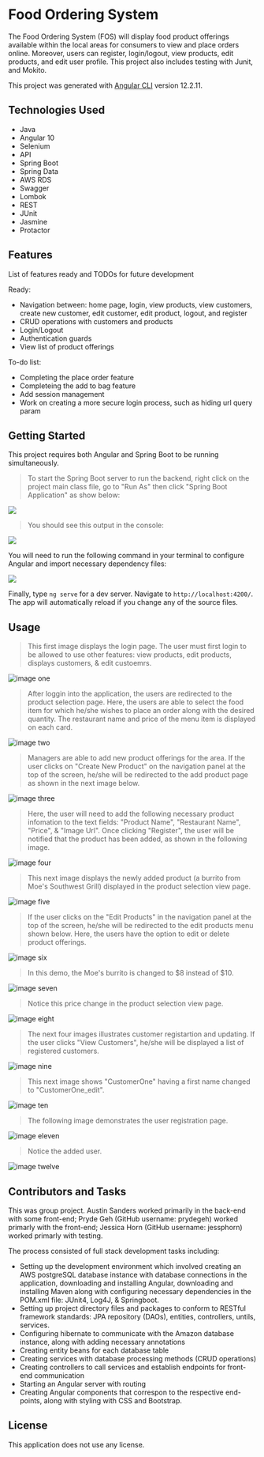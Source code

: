 # Food Ordering System

The Food Ordering System (FOS) will display food product offerings available within the local areas for consumers to view and place orders
online. Moreover, users can register, login/logout, view products, edit products, and edit user profile. This project also includes testing with Junit, and Mokito. 

This project was generated with [Angular CLI](https://github.com/angular/angular-cli) version 12.2.11.

## Technologies Used

* Java
* Angular 10 
* Selenium 
* API 
* Spring Boot 
* Spring Data 
* AWS RDS 
* Swagger 
* Lombok 
* REST 
* JUnit 
* Jasmine 
* Protactor

## Features

List of features ready and TODOs for future development

Ready: 
* Navigation between: home page, login, view products, view customers, create new customer, edit customer, edit product, logout, and register 
* CRUD operations with customers and products
* Login/Logout
* Authentication guards
* View list of product offerings

To-do list: 
* Completing the place order feature
* Completeing the add to bag feature
* Add session management
* Work on creating a more secure login process, such as hiding url query param 

## Getting Started

This project requires both Angular and Spring Boot to be running simultaneously. 

> To start the Spring Boot server to run the backend, right click on the project main class file, go to "Run As" then click "Spring Boot Application" as show below: 

![](https://github.com/AustinWayneSanders/Project2FrontEnd/blob/main/Project2_Demo_Images/project2_demo_image13.PNG) 

> You should see this output in the console: 

![](https://github.com/AustinWayneSanders/Project2FrontEnd/blob/main/Project2_Demo_Images/project2_demo_image14.PNG) 

You will need to run the following command in your terminal to configure Angular and import necessary dependency files: 

![](https://github.com/AustinWayneSanders/Project2FrontEnd/blob/main/Project2_Demo_Images/project2_demo_image15.PNG)

Finally, type `ng serve` for a dev server. Navigate to `http://localhost:4200/`. The app will automatically reload if you change any of the source files.

## Usage

> This first image displays the login page. The user must first login to be allowed to use other features: view products, edit products, 
> displays customers, & edit custoemrs.

![image one](https://github.com/AustinWayneSanders/Project2FrontEnd/blob/main/Project2_Demo_Images/project2_demo_image1.PNG) 

> After loggin into the application, the users are redirected to the product selection page. Here, the users are able to select the 
> food item for which he/she wishes to place an order along with the desired quantity. The restaurant name and price of the menu item 
> is displayed on each card.  

![image two](https://github.com/AustinWayneSanders/Project2FrontEnd/blob/main/Project2_Demo_Images/project2_demo_image2.PNG)

> Managers are able to add new product offerings for the area. If the user clicks on "Create New Product" on the navigation panel at the 
> top of the screen, he/she will be redirected to the add product page as shown in the next image below.

![image three](https://github.com/AustinWayneSanders/Project2FrontEnd/blob/main/Project2_Demo_Images/project2_demo_image3.PNG)

> Here, the user will need to add the following necessary product infomation to the text fields: "Product Name", "Restaurant Name", "Price", & "Image Url".
> Once clicking "Register", the user will be notified that the product has been added, as shown in the following image. 

![image four](https://github.com/AustinWayneSanders/Project2FrontEnd/blob/main/Project2_Demo_Images/project2_demo_image4.PNG)

> This next image displays the newly added product (a burrito from Moe's Southwest Grill) displayed in the product selection view page.  

![image five](https://github.com/AustinWayneSanders/Project2FrontEnd/blob/main/Project2_Demo_Images/project2_demo_image5.PNG)

> If the user clicks on the "Edit Products" in the navigation panel at the top of the screen, he/she will be redirected to
> the edit products menu shown below. Here, the users have the option to edit or delete product offerings. 

![image six](https://github.com/AustinWayneSanders/Project2FrontEnd/blob/main/Project2_Demo_Images/project2_demo_image6.PNG)

> In this demo, the Moe's burrito is changed to $8 instead of $10. 

![image seven](https://github.com/AustinWayneSanders/Project2FrontEnd/blob/main/Project2_Demo_Images/project2_demo_image7.PNG)

> Notice this price change in the product selection view page. 

![image eight](https://github.com/AustinWayneSanders/Project2FrontEnd/blob/main/Project2_Demo_Images/project2_demo_image8.PNG)

> The next four images illustrates customer registartion and updating. If the user clicks "View Customers", he/she will be 
> displayed a list of registered customers. 

![image nine](https://github.com/AustinWayneSanders/Project2FrontEnd/blob/main/Project2_Demo_Images/project2_demo_image9.PNG)

> This next image shows "CustomerOne" having a first name changed to "CustomerOne_edit". 

![image ten](https://github.com/AustinWayneSanders/Project2FrontEnd/blob/main/Project2_Demo_Images/project2_demo_image10.PNG)

> The following image demonstrates the user registration page. 

![image eleven](https://github.com/AustinWayneSanders/Project2FrontEnd/blob/main/Project2_Demo_Images/project2_demo_image11.PNG)

> Notice the added user. 

![image twelve](https://github.com/AustinWayneSanders/Project2FrontEnd/blob/main/Project2_Demo_Images/project2_demo_image12.PNG)


## Contributors and Tasks

This was group project. Austin Sanders worked primarily in the back-end with some front-end; Pryde Geh (GitHub username: prydegeh) worked primarly with the front-end; Jessica Horn (GitHub username: jessphorn) worked primarly with testing. 

The process consisted of full stack development tasks including: 

* Setting up the development environment which involved creating an AWS postgreSQL database instance with database connections in the application, downloading and installing Angular, downloading and installing Maven along with configuring necessary dependencies in the POM.xml file: JUnit4, Log4J, & Springboot. 
* Setting up project directory files and packages to conform to RESTful framework standards: JPA repository (DAOs), entities, controllers, untils, services. 
* Configuring hibernate to communicate with the Amazon database instance, along with adding necessary annotations
* Creating entity beans for each database table
* Creating services with database processing methods (CRUD operations)
* Creating controllers to call services and establish endpoints for front-end communication
* Starting an Angular server with routing
* Creating Angular components that correspon to the respective end-points, along with styling with CSS and Bootstrap. 

## License
This application does not use any license.

